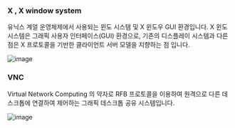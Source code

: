 ### X , X window system

유닉스 계얼 운영체제에서 사용되는 윈도 시스템 및 X 윈도우 GUI 환경입니다. X 윈도 시스템은 그래픽 사용자 인터페이스(GUI) 환경으로, 기존의 디스플레이 시스템과 다른 점은 X 프로토콜을 기반한 클라이언트 서버 모델을 지향하는 점 입니다.

![image](https://user-images.githubusercontent.com/5876149/215784415-a16252b1-bfc2-47e4-a595-a4063d0ef263.png)


### VNC

Virtual Network Computing 의 약자로 RFB 프로토콜을 이용하여 원격으로 다른 데스크톱에 연결하여 제어하는 그래픽 데스크톱 공유 시스템입니다.

![image](https://user-images.githubusercontent.com/5876149/215784480-d2ad6f06-96dd-41e7-b859-1efe816c45b2.png)
